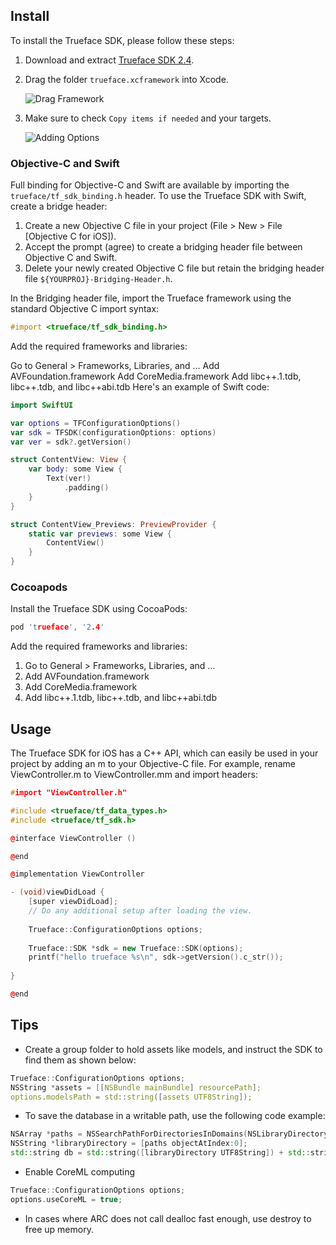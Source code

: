 ## Install

To install the Trueface SDK, please follow these steps:

1. Download and extract [Trueface SDK 2.4](https://github.com/netdur/trueface-libraries-docs/releases/tag/v2.4).
2. Drag the folder `trueface.xcframework` into Xcode.

   ![Drag Framework](assets/assets/v1.6/ios/images/drag_framework.png)

3. Make sure to check `Copy items if needed` and your targets.

   ![Adding Options](assets/assets/v1.6/ios/images/adding_options.png)

### Objective-C and Swift

Full binding for Objective-C and Swift are available by importing the `trueface/tf_sdk_binding.h` header. To use the Trueface SDK with Swift, create a bridge header:

1. Create a new Objective C file in your project (File > New > File [Objective C for iOS]).
2. Accept the prompt (agree) to create a bridging header file between Objective C and Swift.
3. Delete your newly created Objective C file but retain the bridging header file `${YOURPROJ}-Bridging-Header.h`.

In the Bridging header file, import the Trueface framework using the standard Objective C import syntax:

```objective-c
#import <trueface/tf_sdk_binding.h>
```

Add the required frameworks and libraries:

Go to General > Frameworks, Libraries, and …
Add AVFoundation.framework
Add CoreMedia.framework
Add libc++.1.tdb, libc++.tdb, and libc++abi.tdb
Here's an example of Swift code:

```Swift
import SwiftUI

var options = TFConfigurationOptions()
var sdk = TFSDK(configurationOptions: options)
var ver = sdk?.getVersion()

struct ContentView: View {
    var body: some View {
        Text(ver!)
            .padding()
    }
}

struct ContentView_Previews: PreviewProvider {
    static var previews: some View {
        ContentView()
    }
}
```

### Cocoapods

Install the Trueface SDK using CocoaPods:

```cpp
pod 'trueface', '2.4'
```

Add the required frameworks and libraries:

1. Go to General > Frameworks, Libraries, and …
2. Add AVFoundation.framework
3. Add CoreMedia.framework
4. Add libc++.1.tdb, libc++.tdb, and libc++abi.tdb

## Usage

The Trueface SDK for iOS has a C++ API, which can easily be used in your project by adding an m to your Objective-C file. For example, rename ViewController.m to ViewController.mm and import headers:

```cpp
#import "ViewController.h"

#include <trueface/tf_data_types.h>
#include <trueface/tf_sdk.h>

@interface ViewController ()

@end

@implementation ViewController

- (void)viewDidLoad {
    [super viewDidLoad];
    // Do any additional setup after loading the view.
    
    Trueface::ConfigurationOptions options;
    
    Trueface::SDK *sdk = new Trueface::SDK(options);
    printf("hello trueface %s\n", sdk->getVersion().c_str());
    
}

@end
```

## Tips

* Create a group folder to hold assets like models, and instruct the SDK to find them as shown below:

```cpp
Trueface::ConfigurationOptions options;
NSString *assets = [[NSBundle mainBundle] resourcePath];
options.modelsPath = std::string([assets UTF8String]);
```

* To save the database in a writable path, use the following code example:

```cpp
NSArray *paths = NSSearchPathForDirectoriesInDomains(NSLibraryDirectory, NSUserDomainMask, YES);
NSString *libraryDirectory = [paths objectAtIndex:0];
std::string db = std::string([libraryDirectory UTF8String]) + std::string("/test.db");
```

* Enable CoreML computing

```cpp
Trueface::ConfigurationOptions options;
options.useCoreML = true;
```

* In cases where ARC does not call dealloc fast enough, use destroy to free up memory.

